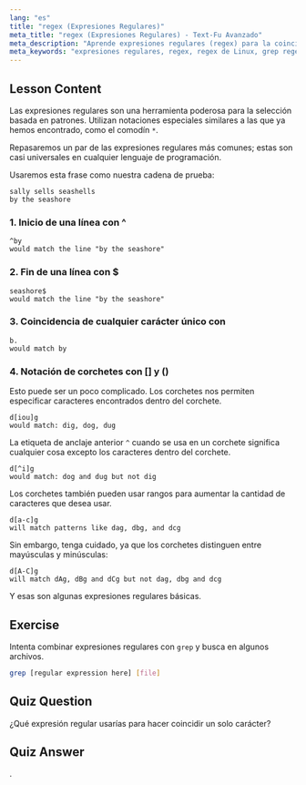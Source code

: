 ```yaml
---
lang: "es"
title: "regex (Expresiones Regulares)"
meta_title: "regex (Expresiones Regulares) - Text-Fu Avanzado"
meta_description: "Aprende expresiones regulares (regex) para la coincidencia de patrones en Linux. Comprende la sintaxis de regex como ^, $, ., y [] para la manipulación de texto. ¡Mejora tus habilidades con grep!"
meta_keywords: "expresiones regulares, regex, regex de Linux, grep regex, coincidencia de patrones, tutorial de regex, comandos de Linux, principiante"
---
```


## Lesson Content

Las expresiones regulares son una herramienta poderosa para la selección basada en patrones. Utilizan notaciones especiales similares a las que ya hemos encontrado, como el comodín `*`.

Repasaremos un par de las expresiones regulares más comunes; estas son casi universales en cualquier lenguaje de programación.

Usaremos esta frase como nuestra cadena de prueba:

```plaintext
sally sells seashells
by the seashore
```

### 1. Inicio de una línea con ^

```plaintext
^by
would match the line "by the seashore"
```

### 2. Fin de una línea con $

```plaintext
seashore$
would match the line "by the seashore"
```

### 3. Coincidencia de cualquier carácter único con

```plaintext
b.
would match by
```

### 4. Notación de corchetes con [] y ()

Esto puede ser un poco complicado. Los corchetes nos permiten especificar caracteres encontrados dentro del corchete.

```plaintext
d[iou]g
would match: dig, dog, dug
```

La etiqueta de anclaje anterior `^` cuando se usa en un corchete significa cualquier cosa excepto los caracteres dentro del corchete.

```plaintext
d[^i]g
would match: dog and dug but not dig
```

Los corchetes también pueden usar rangos para aumentar la cantidad de caracteres que desea usar.

```plaintext
d[a-c]g
will match patterns like dag, dbg, and dcg
```

Sin embargo, tenga cuidado, ya que los corchetes distinguen entre mayúsculas y minúsculas:

```plaintext
d[A-C]g
will match dAg, dBg and dCg but not dag, dbg and dcg
```

Y esas son algunas expresiones regulares básicas.

## Exercise

Intenta combinar expresiones regulares con `grep` y busca en algunos archivos.

```bash
grep [regular expression here] [file]
```

## Quiz Question

¿Qué expresión regular usarías para hacer coincidir un solo carácter?

## Quiz Answer

.
